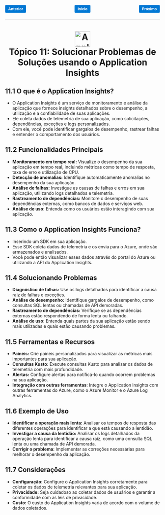 <!-- markmap -->
<style>
.button {
  padding: 5px 10px;
  font-size: 12px;
  font-weight: bold;
  text-align: center;
  text-decoration: none;
  background-color: #0078d4;
  color: white;
  border-radius: 3px;
  transition: background-color 0.3s;
}

.button:hover {
  background-color: #005a9e;
}

.button-container {
  display: flex;
  justify-content: space-between;
  align-items: center;
  margin-bottom: 10px;
}

.divider {
  border-top: 1px solid rgb(65, 66, 67); /* Tom de cinza das linhas do Markdown */
  margin: 20px 0;
}
</style>

<div class="button-container">
  <a href="topico_10_desenvolver_solucoes_baseadas_em_mensagens.md" class="button">Anterior</a>
  <a href="az-204_markmap.md" class="button">Início</a>
  <a href="topico_12_implementar_o_cache_para_solucoes.md" class="button">Próximo</a>
</div>

<div class="divider"></div>

# <div style="text-align: center; width:100%;"><img src="https://learn.microsoft.com/pt-br/training/achievements/monitoring-instrument-solutions.svg" alt="Application Insights" width="50" height="50"> <br /> **Tópico 11: Solucionar Problemas de Soluções usando o Application Insights**</div>

## **11.1 O que é o Application Insights?**

* O Application Insights é um serviço de monitoramento e análise da aplicação que fornece insights detalhados sobre o desempenho, a utilização e a confiabilidade de suas aplicações.
* Ele coleta dados de telemetria de sua aplicação, como solicitações, dependências, exceções e logs personalizados.
* Com ele, você pode identificar gargalos de desempenho, rastrear falhas e entender o comportamento dos usuários.

## **11.2 Funcionalidades Principais**

* **Monitoramento em tempo real:** Visualize o desempenho da sua aplicação em tempo real, incluindo métricas como tempo de resposta, taxa de erro e utilização de CPU.
* **Detecção de anomalias:** Identifique automaticamente anomalias no desempenho da sua aplicação.
* **Análise de falhas:** Investigue as causas de falhas e erros em sua aplicação, utilizando logs detalhados e telemetria.
* **Rastreamento de dependências:** Monitore o desempenho de suas dependências externas, como bancos de dados e serviços web.
* **Análise de uso:** Entenda como os usuários estão interagindo com sua aplicação.

## **11.3 Como o Application Insights Funciona?**

* Inserindo um SDK em sua aplicação. 
* Esse SDK coleta dados de telemetria e os envia para o Azure, onde são armazenados e analisados. 
* Você pode então visualizar esses dados através do portal do Azure ou utilizando a API do Application Insights.

## **11.4 Solucionando Problemas**

* **Diagnóstico de falhas:** Use os logs detalhados para identificar a causa raiz de falhas e exceções.
* **Análise de desempenho:** Identifique gargalos de desempenho, como consultas SQL lentas ou chamadas de API demoradas.
* **Rastreamento de dependências:** Verifique se as dependências externas estão respondendo de forma lenta ou falhando.
* **Análise de uso:** Entenda quais partes da sua aplicação estão sendo mais utilizadas e quais estão causando problemas.

## **11.5 Ferramentas e Recursos**

* **Painéis:** Crie painéis personalizados para visualizar as métricas mais importantes para sua aplicação.
* **Consultas Kusto:** Execute consultas Kusto para analisar os dados de telemetria com mais profundidade.
* **Alertas:** Configure alertas para notificá-lo quando ocorrem problemas na sua aplicação.
* **Integração com outras ferramentas:** Integre o Application Insights com outras ferramentas do Azure, como o Azure Monitor e o Azure Log Analytics.

## **11.6 Exemplo de Uso**

* **Identificar a operação mais lenta:** Analisar os tempos de resposta das diferentes operações para identificar a que está causando a lentidão.
* **Investigar a causa da lentidão:** Analisar os logs detalhados da operação lenta para identificar a causa raiz, como uma consulta SQL lenta ou uma chamada de API demorada.
* **Corrigir o problema:** Implementar as correções necessárias para melhorar o desempenho da aplicação.

## **11.7 Considerações**

* **Configuração:** Configure o Application Insights corretamente para coletar os dados de telemetria relevantes para sua aplicação.
* **Privacidade:** Seja cuidadoso ao coletar dados de usuários e garantir a conformidade com as leis de privacidade.
* **Custo:** O custo do Application Insights varia de acordo com o volume de dados coletados.
